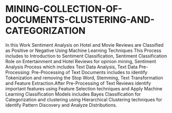 # MINING-COLLECTION-OF-DOCUMENTS-CLUSTERING-AND-CATEGORIZATION
In this Work Sentiment Analysis on Hotel and Movie Reviews are Classified as Positive or Negative Using Machine Learning Techniques
This Process includes to Introduction to Sentiment Classification,
Sentiment Classification Role on Entertainment and Hotel Reviews for opinion mining,
Sentiment Analysis Process which includes 
Text Data Analysis,
Text Data Pre-Processing:
Pre-Processing of Text Documents includes to identify 
Tokenization and removing the 
Stop Word,
Stemming,
Text Transformation and 
Feature Extraction.After Pre-Processing of Text Reviews identify important features using 
Feature Selection techniques and 
Apply Machine Learning Classification Models includes Bayes Classification for Categorization and clustering using Hierarchical Clustering techniques for identify 
Pattern Discovery and Analyze Distributions.

